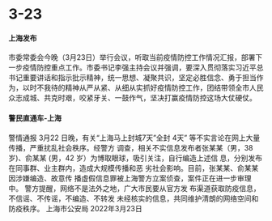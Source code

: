# 3-23

#### 上海发布

市委常委会今晚（3月23日）举行会议，听取当前疫情防控工作情况汇报，部署下一步疫情防控重点工作。市委书记李强主持会议并强调，要深入贯彻落实习近平总书记重要讲话和指示批示精神，统一思想、凝聚共识，坚定必胜信念、勇于担当作为，以时不我待的精神从严从紧、从细从实抓好疫情防控工作，团结带领全市人民众志成城、共克时艰，咬紧牙关、一鼓作气，坚决打赢疫情防控这场大仗硬仗。

#### 警民直通车-上海

警情通报 3月22 日晚，有关“上海马上封城7天”全封 4天” 等不实言论在网上大量传播，严重扰乱社会秩序。经警方 调查，相关不实信息发布者张某某（男，38 岁)、俞某某 (男，42 岁）为博取眼球，吸引关注，自行编造上述信 息，分别发布在同事群、业主群内，造成大规模传播和恶 劣社会影响。目前，张某某、俞某某因涉嫌编造、故意传 播虛假信息罪被上海警方立案侦查，案件正在进一步审理 中。 警方提醒，网络不是法外之地，广大市民要从官方发 布渠道获取防疫信息，不信谣、不传谣，不编造、不转发 未经核实的信息，共同维护清朗的网络空间和防疫秩序。 上海市公安局 2022年3月23日

